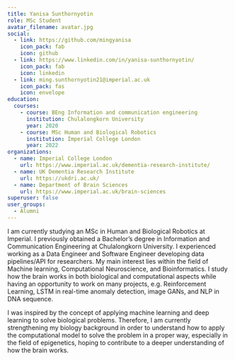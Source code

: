 ```yaml
---
title: Yanisa Sunthornyotin
role: MSc Student
avatar_filename: avatar.jpg
social:
  - link: https://github.com/mingyanisa
    icon_pack: fab
    icon: github
  - link: https://www.linkedin.com/in/yanisa-sunthornyotin/
    icon_pack: fab
    icon: linkedin
  - link: ming.sunthornyotin21@imperial.ac.uk
    icon_pack: fas
    icon: envelope
education:
  courses:
    - course: BEng Information and communication engineering
      institution: Chulalongkorn University
      year: 2020
    - course: MSc Human and Biological Robotics
      institution: Imperial College London
      year: 2022
organizations:
  - name: Imperial College London
    url: https://www.imperial.ac.uk/dementia-research-institute/
  - name: UK Dementia Research Institute
    url: https://ukdri.ac.uk/
  - name: Department of Brain Sciences
    url: https://www.imperial.ac.uk/brain-sciences
superuser: false
user_groups:
  - Alumni
---
```

I am currently studying an MSc in Human and Biological Robotics at Imperial. I previously obtained a Bachelor’s degree in Information and Communication Engineering at Chulalongkorn University. I experienced working as a Data Engineer and Software Engineer developing data pipelines/API for researchers. My main interest lies within the field of Machine learning, Computational Neuroscience, and Bioinformatics. I study how the brain works in both biological and computational aspects while having an opportunity to work on many projects, e.g. Reinforcement Learning, LSTM in real-time anomaly detection, image GANs, and NLP in DNA sequence.

I was inspired by the concept of applying machine learning and deep learning to solve biological problems. Therefore, I am currently strengthening my biology background in order to understand how to apply the computational model to solve the problem in a proper way, especially in the field of epigenetics, hoping to contribute to a deeper understanding of how the brain works.